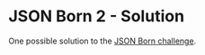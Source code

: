 # JSON Born 2 - Solution

One possible solution to the [JSON Born challenge](https://github.com/abbreviatedman/json-born).
